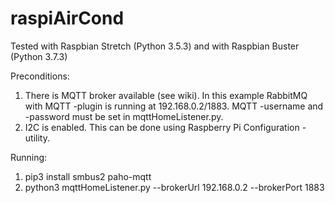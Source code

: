 # raspiAirCond
Tested with Raspbian Stretch (Python 3.5.3) and with Raspbian Buster (Python 3.7.3)

Preconditions:
1. There is MQTT broker available (see wiki). In this example RabbitMQ with MQTT -plugin is running at 192.168.0.2/1883. MQTT -username and -password must be set in mqttHomeListener.py.
2. I2C is enabled. This can be done using Raspberry Pi Configuration -utility.

Running:
1. pip3 install smbus2 paho-mqtt
2. python3 mqttHomeListener.py --brokerUrl 192.168.0.2 --brokerPort 1883

